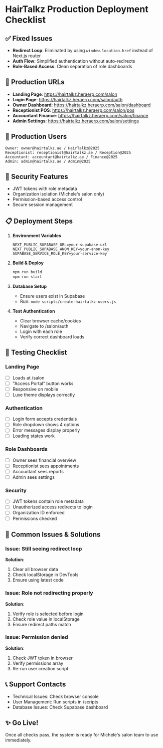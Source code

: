 # HairTalkz Production Deployment Checklist

## ✅ Fixed Issues
- **Redirect Loop**: Eliminated by using `window.location.href` instead of Next.js router
- **Auth Flow**: Simplified authentication without auto-redirects
- **Role-Based Access**: Clean separation of role dashboards

## 🚀 Production URLs
- **Landing Page**: https://hairtalkz.heraerp.com/salon
- **Login Page**: https://hairtalkz.heraerp.com/salon/auth
- **Owner Dashboard**: https://hairtalkz.heraerp.com/salon/dashboard
- **Receptionist POS**: https://hairtalkz.heraerp.com/salon/pos
- **Accountant Finance**: https://hairtalkz.heraerp.com/salon/finance
- **Admin Settings**: https://hairtalkz.heraerp.com/salon/settings

## 👥 Production Users
```
Owner: owner@hairtalkz.ae / HairTalkz@2025
Receptionist: receptionist@hairtalkz.ae / Reception@2025
Accountant: accountant@hairtalkz.ae / Finance@2025
Admin: admin@hairtalkz.ae / Admin@2025
```

## 🔐 Security Features
- JWT tokens with role metadata
- Organization isolation (Michele's salon only)
- Permission-based access control
- Secure session management

## 📋 Deployment Steps

1. **Environment Variables**
   ```env
   NEXT_PUBLIC_SUPABASE_URL=your-supabase-url
   NEXT_PUBLIC_SUPABASE_ANON_KEY=your-anon-key
   SUPABASE_SERVICE_ROLE_KEY=your-service-key
   ```

2. **Build & Deploy**
   ```bash
   npm run build
   npm run start
   ```

3. **Database Setup**
   - Ensure users exist in Supabase
   - Run: `node scripts/create-hairtalkz-users.js`

4. **Test Authentication**
   - Clear browser cache/cookies
   - Navigate to /salon/auth
   - Login with each role
   - Verify correct dashboard loads

## 🧪 Testing Checklist

### Landing Page
- [ ] Loads at /salon
- [ ] "Access Portal" button works
- [ ] Responsive on mobile
- [ ] Luxe theme displays correctly

### Authentication
- [ ] Login form accepts credentials
- [ ] Role dropdown shows 4 options
- [ ] Error messages display properly
- [ ] Loading states work

### Role Dashboards
- [ ] Owner sees financial overview
- [ ] Receptionist sees appointments
- [ ] Accountant sees reports
- [ ] Admin sees settings

### Security
- [ ] JWT tokens contain role metadata
- [ ] Unauthorized access redirects to login
- [ ] Organization ID enforced
- [ ] Permissions checked

## 🚨 Common Issues & Solutions

### Issue: Still seeing redirect loop
**Solution**: 
1. Clear all browser data
2. Check localStorage in DevTools
3. Ensure using latest code

### Issue: Role not redirecting properly
**Solution**:
1. Verify role is selected before login
2. Check role value in localStorage
3. Ensure redirect paths match

### Issue: Permission denied
**Solution**:
1. Check JWT token in browser
2. Verify permissions array
3. Re-run user creation script

## 📞 Support Contacts
- Technical Issues: Check browser console
- User Management: Run scripts in /scripts
- Database Issues: Check Supabase dashboard

## ✨ Go Live!
Once all checks pass, the system is ready for Michele's salon team to use immediately.